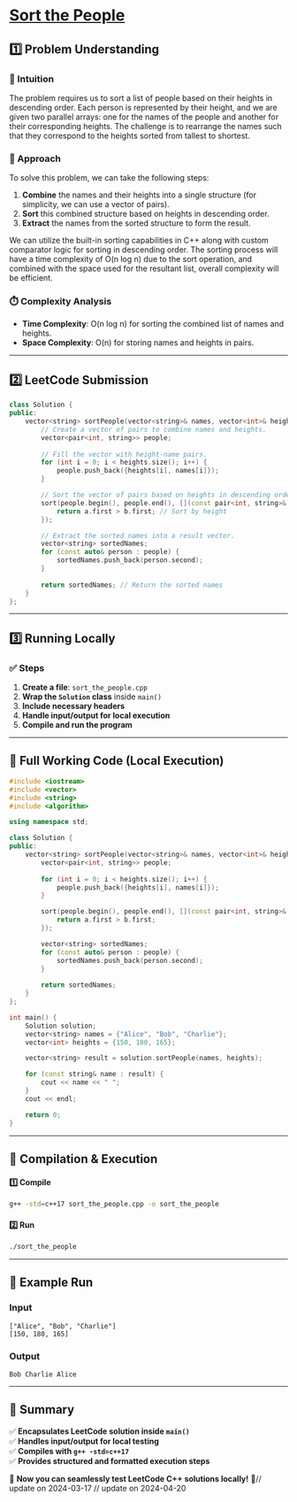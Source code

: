 # **[Sort the People](https://leetcode.com/problems/sort-the-people/description/)**  

## **1️⃣ Problem Understanding**  
### **📌 Intuition**  
The problem requires us to sort a list of people based on their heights in descending order. Each person is represented by their height, and we are given two parallel arrays: one for the names of the people and another for their corresponding heights. The challenge is to rearrange the names such that they correspond to the heights sorted from tallest to shortest.

### **🚀 Approach**  
To solve this problem, we can take the following steps:
1. **Combine** the names and their heights into a single structure (for simplicity, we can use a vector of pairs).
2. **Sort** this combined structure based on heights in descending order.
3. **Extract** the names from the sorted structure to form the result.

We can utilize the built-in sorting capabilities in C++ along with custom comparator logic for sorting in descending order. The sorting process will have a time complexity of O(n log n) due to the sort operation, and combined with the space used for the resultant list, overall complexity will be efficient.

### **⏱️ Complexity Analysis**  
- **Time Complexity**: O(n log n) for sorting the combined list of names and heights.  
- **Space Complexity**: O(n) for storing names and heights in pairs.  

---  

## **2️⃣ LeetCode Submission**  
```cpp
class Solution {
public:
    vector<string> sortPeople(vector<string>& names, vector<int>& heights) {
        // Create a vector of pairs to combine names and heights.
        vector<pair<int, string>> people;
        
        // Fill the vector with height-name pairs.
        for (int i = 0; i < heights.size(); i++) {
            people.push_back({heights[i], names[i]});
        }

        // Sort the vector of pairs based on heights in descending order.
        sort(people.begin(), people.end(), [](const pair<int, string>& a, const pair<int, string>& b) {
            return a.first > b.first; // Sort by height
        });

        // Extract the sorted names into a result vector.
        vector<string> sortedNames;
        for (const auto& person : people) {
            sortedNames.push_back(person.second);
        }
        
        return sortedNames; // Return the sorted names
    }
};
```  

---  

## **3️⃣ Running Locally**  
### **✅ Steps**  
1. **Create a file**: `sort_the_people.cpp`  
2. **Wrap the `Solution` class** inside `main()`  
3. **Include necessary headers**  
4. **Handle input/output for local execution**  
5. **Compile and run the program**  

---  

## **📝 Full Working Code (Local Execution)**  
```cpp
#include <iostream>
#include <vector>
#include <string>
#include <algorithm>

using namespace std;

class Solution {
public:
    vector<string> sortPeople(vector<string>& names, vector<int>& heights) {
        vector<pair<int, string>> people;
        
        for (int i = 0; i < heights.size(); i++) {
            people.push_back({heights[i], names[i]});
        }

        sort(people.begin(), people.end(), [](const pair<int, string>& a, const pair<int, string>& b) {
            return a.first > b.first;
        });

        vector<string> sortedNames;
        for (const auto& person : people) {
            sortedNames.push_back(person.second);
        }
        
        return sortedNames;
    }
};

int main() {
    Solution solution;
    vector<string> names = {"Alice", "Bob", "Charlie"};
    vector<int> heights = {150, 180, 165};

    vector<string> result = solution.sortPeople(names, heights);

    for (const string& name : result) {
        cout << name << " ";
    }
    cout << endl;

    return 0;
}
```  

---  

## **🔧 Compilation & Execution**  
#### **1️⃣ Compile**  
```bash
g++ -std=c++17 sort_the_people.cpp -o sort_the_people
```  

#### **2️⃣ Run**  
```bash
./sort_the_people
```  

---  

## **🎯 Example Run**  
### **Input**  
```
["Alice", "Bob", "Charlie"]
[150, 180, 165]
```  
### **Output**  
```
Bob Charlie Alice 
```  

---  

## **📌 Summary**  
✅ **Encapsulates LeetCode solution inside `main()`**  
✅ **Handles input/output for local testing**  
✅ **Compiles with `g++ -std=c++17`**  
✅ **Provides structured and formatted execution steps**  

🚀 **Now you can seamlessly test LeetCode C++ solutions locally!** 🚀// update on 2024-03-17
// update on 2024-04-20
